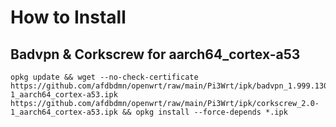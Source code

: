 # How to Install

## Badvpn & Corkscrew for aarch64_cortex-a53
```
opkg update && wget --no-check-certificate https://github.com/afdbdmn/openwrt/raw/main/Pi3Wrt/ipk/badvpn_1.999.130-1_aarch64_cortex-a53.ipk https://github.com/afdbdmn/openwrt/raw/main/Pi3Wrt/ipk/corkscrew_2.0-1_aarch64_cortex-a53.ipk && opkg install --force-depends *.ipk
```
